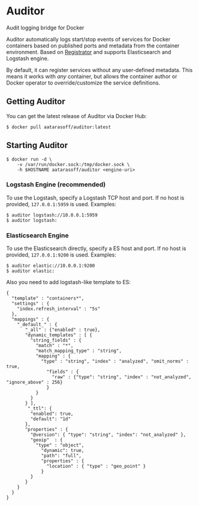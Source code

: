 # Auditor

Audit logging bridge for Docker

Auditor automatically logs start/stop events of services for Docker containers based on published ports and metadata from the container environment. Based on [Registrator](https://github.com/gliderlabs/registrator) and supports Elasticsearch and Logstash engine.

By default, it can register services without any user-defined metadata. This means it works with *any* container, but allows the container author or Docker operator to override/customize the service definitions.

## Getting Auditor

You can get the latest release of Auditor via Docker Hub:

	$ docker pull aatarasoff/auditor:latest

## Starting Auditor

	$ docker run -d \
		-v /var/run/docker.sock:/tmp/docker.sock \
		-h $HOSTNAME aatarasoff/auditor <engine-uri>

### Logstash Engine (recommended)

To use the Logstash, specify a Logstash TCP host and port. If no host is provided, `127.0.0.1:5959` is used. Examples:

	$ auditor logstash://10.0.0.1:5959
	$ auditor logstash:

### Elasticsearch Engine

To use the Elasticsearch directly, specify a ES host and port. If no host is provided, `127.0.0.1:9200` is used. Examples:

	$ auditor elastic://10.0.0.1:9200
	$ auditor elastic:

Also you need to add logstash-like template to ES:
```
{
  "template" : "containers*",
  "settings" : {
    "index.refresh_interval" : "5s"
  },
  "mappings" : {
    "_default_" : {
       "_all" : {"enabled" : true},
       "dynamic_templates" : [ {
         "string_fields" : {
           "match" : "*",
           "match_mapping_type" : "string",
           "mapping" : {
             "type" : "string", "index" : "analyzed", "omit_norms" : true,
               "fields" : {
                 "raw" : {"type": "string", "index" : "not_analyzed", "ignore_above" : 256}
               }
           }
         }
       } ],
        "_ttl": {
         "enabled": true,
         "default": "1d"
       },
       "properties" : {
         "@version": { "type": "string", "index": "not_analyzed" },
         "geoip"  : {
           "type" : "object",
             "dynamic": true,
             "path": "full",
             "properties" : {
               "location" : { "type" : "geo_point" }
             }
         }
       }
    }
  }
}
```
